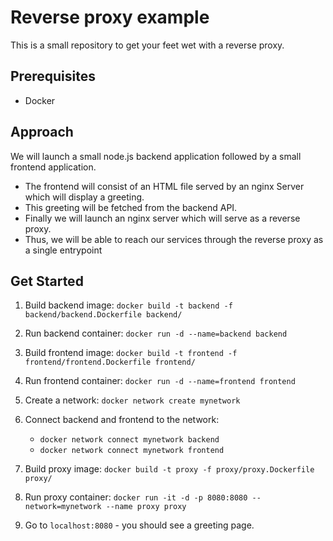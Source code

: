 # Reverse proxy example

This is a small repository to get your feet wet with a reverse proxy.

## Prerequisites

- Docker

## Approach

We will launch a small node.js backend application followed by a small frontend application.

- The frontend will consist of an HTML file served by an nginx Server which will display a greeting.
- This greeting will be fetched from the backend API.
- Finally we will launch an nginx server which will serve as a reverse proxy.
- Thus, we will be able to reach our services through the reverse proxy as a single entrypoint

## Get Started

1. Build backend image: `docker build -t backend -f backend/backend.Dockerfile backend/`
2. Run backend container: `docker run -d --name=backend backend`
3. Build frontend image: `docker build -t frontend -f frontend/frontend.Dockerfile frontend/`
4. Run frontend container: `docker run -d --name=frontend frontend`
5. Create a network: `docker network create mynetwork`
6. Connect backend and frontend to the network:

   - `docker network connect mynetwork backend`
   - `docker network connect mynetwork frontend`

7. Build proxy image: `docker build -t proxy -f proxy/proxy.Dockerfile proxy/`
8. Run proxy container: `docker run -it -d -p 8080:8080 --network=mynetwork --name proxy proxy`
9. Go to `localhost:8080` - you should see a greeting page.
